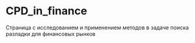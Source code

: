 # CPD_in_finance
Страница с исследованием и применением методов в задаче поиска разладки для финансовых рынков
